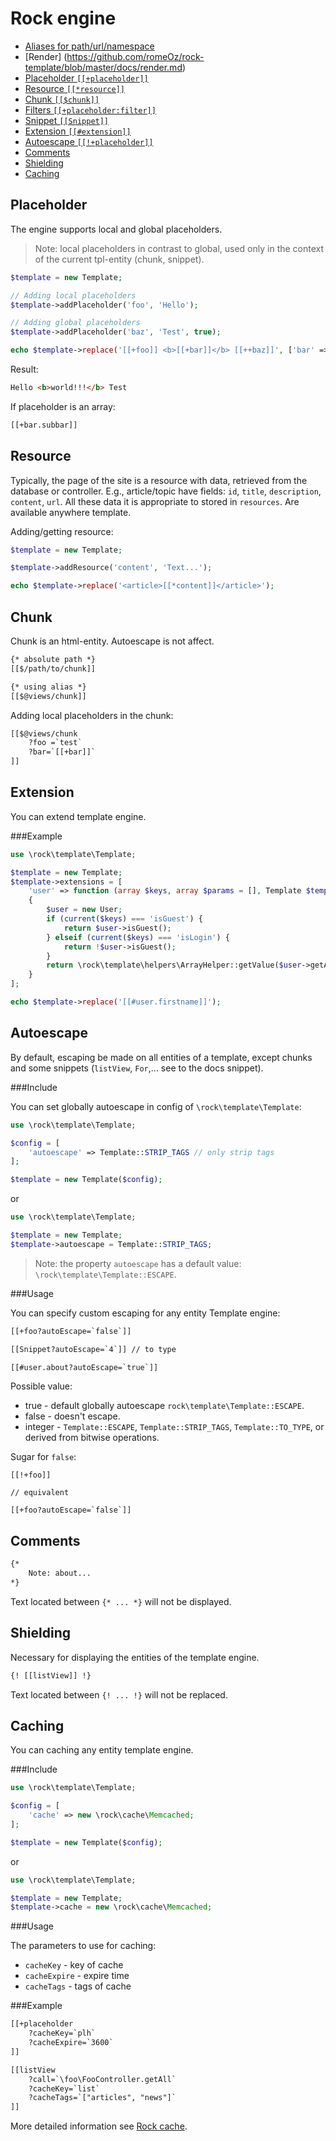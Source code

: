 Rock engine
=================

 * [Aliases for path/url/namespace](https://github.com/romeOz/rock-template/blob/master/docs/aliases.md)
 * [Render] (https://github.com/romeOz/rock-template/blob/master/docs/render.md)
 * [Placeholder `[[+placeholder]]`](#placeholder)
 * [Resource `[[*resource]]`](#resource)
 * [Chunk `[[$chunk]]`](#chunk)
 * [Filters `[[+placeholder:filter]]`](https://github.com/romeOz/rock-template/blob/master/docs/filters.md)
 * [Snippet `[[Snippet]]`](https://github.com/romeOz/rock-template/blob/master/docs/snippets/readme.md)
 * [Extension `[[#extension]]`](#extension)
 * [Autoescape `[[!+placeholder]]`](#autoescape)
 * [Comments](#comments)
 * [Shielding](#shielding)
 * [Caching](#caching)

Placeholder
-----------------

The engine supports local and global placeholders.
> Note: local placeholders in contrast to global, used only in the context of the current tpl-entity (chunk, snippet).

```php
$template = new Template;

// Adding local placeholders
$template->addPlaceholder('foo', 'Hello');

// Adding global placeholders
$template->addPlaceholder('baz', 'Test', true);

echo $template->replace('[[+foo]] <b>[[+bar]]</b> [[++baz]]', ['bar' => 'world!!!']);
```

Result:
```html
Hello <b>world!!!</b> Test
```

If placeholder is an array:
```html
[[+bar.subbar]]
```

Resource
-----------------

Typically, the page of the site is a resource with data, retrieved from the database or controller. E.g., article/topic have fields: `id`, `title`, `description`, `content`, `url`.
All these data it is appropriate to stored in `resources`. Are available anywhere template.

Adding/getting resource:

```php
$template = new Template;

$template->addResource('content', 'Text...');

echo $template->replace('<article>[[*content]]</article>');
```

Chunk
-----------------

Chunk is an html-entity. Autoescape is not affect.

```html
{* absolute path *}
[[$/path/to/chunk]]

{* using alias *}
[[$@views/chunk]]
```

Adding local placeholders in the chunk:

```html
[[$@views/chunk
    ?foo =`test`
    ?bar=`[[+bar]]`
]]
```

Extension
-----------------

You can extend template engine.

###Example

```php
use \rock\template\Template;

$template = new Template;
$template->extensions = [
    'user' => function (array $keys, array $params = [], Template $template)
    {
        $user = new User;
        if (current($keys) === 'isGuest') {
            return $user->isGuest();
        } elseif (current($keys) === 'isLogin') {
            return !$user->isGuest();
        }
        return \rock\template\helpers\ArrayHelper::getValue($user->getAll(), $keys);
    }
];

echo $template->replace('[[#user.firstname]]');
```

Autoescape
-----------------

By default, escaping be made on all entities of a template, except chunks and some snippets (`listView`, `For`,... see to the docs snippet).

###Include

You can set globally autoescape in config of `\rock\template\Template`:

```php
use \rock\template\Template;

$config = [
    'autoescape' => Template::STRIP_TAGS // only strip tags
];

$template = new Template($config);
```

or

```php
use \rock\template\Template;

$template = new Template;
$template->autoescape = Template::STRIP_TAGS;
```
> Note: the property `autoescape` has a default value: `\rock\template\Template::ESCAPE`.

###Usage

You can specify custom escaping for any entity Template engine:

```html
[[+foo?autoEscape=`false`]]

[[Snippet?autoEscape=`4`]] // to type

[[#user.about?autoEscape=`true`]]
```

Possible value:

 * true - default globally autoescape `rock\template\Template::ESCAPE`.
 * false - doesn't escape.
 * integer - `Template::ESCAPE`, `Template::STRIP_TAGS`, `Template::TO_TYPE`, or derived from bitwise operations.

Sugar for `false`:

```
[[!+foo]]

// equivalent

[[+foo?autoEscape=`false`]]
```

Comments
-----------------

```html
{*
    Note: about...
*}
```

Text located between `{* ... *}` will not be displayed.

Shielding
-----------------

Necessary for displaying the entities of the template engine.

```html
{! [[listView]] !}
```

Text located between `{! ... !}` will not be replaced.

Caching
------------------

You can caching any entity template engine.

###Include

```php
use \rock\template\Template;

$config = [
    'cache' => new \rock\cache\Memcached;
];

$template = new Template($config);
```

or

```php
use \rock\template\Template;

$template = new Template;
$template->cache = new \rock\cache\Memcached;
```

###Usage

The parameters to use for caching:

 * `cacheKey` - key of cache
 * `cacheExpire` - expire time
 * `cacheTags` - tags of cache

###Example

```html
[[+placeholder
    ?cacheKey=`plh`
    ?cacheExpire=`3600`
]]

[[listView
    ?call=`\foo\FooController.getAll`
    ?cacheKey=`list`
    ?cacheTags=`["articles", "news"]`
]]
```

More detailed information see [Rock cache](https://github.com/romeOz/rock-cache/).